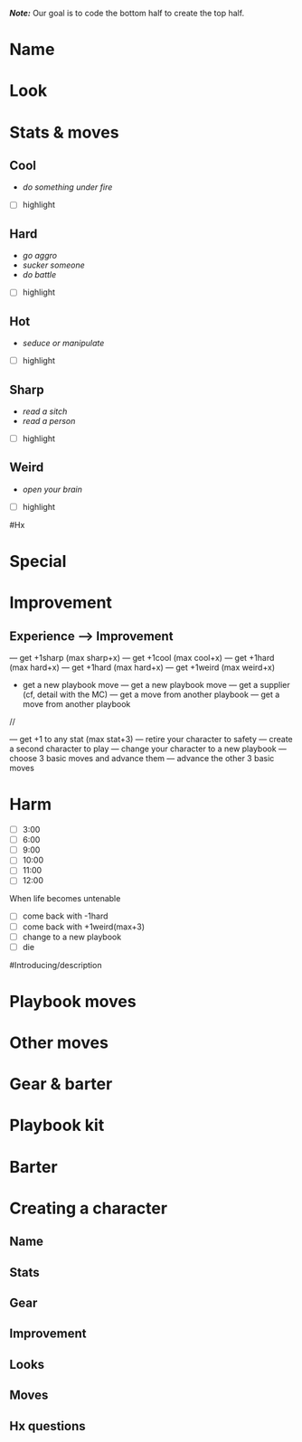 ***Note:*** Our goal is to code the bottom half to create the top half.

# Name

# Look

# Stats & moves

## Cool

- *do something under fire*
- [ ] highlight

## Hard

- *go aggro*
- *sucker someone*
- *do battle*
- [ ] highlight

## Hot

- *seduce or manipulate*
- [ ] highlight

## Sharp

- *read a sitch*
- *read a person*
- [ ] highlight

## Weird

- *open your brain*
- [ ] highlight

#Hx

# Special

# Improvement

## Experience --> Improvement

— get +1sharp (max sharp+x) 
— get +1cool (max cool+x)
— get +1hard (max hard+x) 
— get +1hard (max hard+x) 
— get +1weird (max weird+x)
- get a new playbook move
— get a new playbook move
— get a supplier (cf, detail with the MC) 
— get a move from another playbook 
— get a move from another playbook

//

— get +1 to any stat (max stat+3)
— retire your character to safety
— create a second character to play
— change your character to a new playbook 
— choose 3 basic moves and advance them 
— advance the other 3 basic moves

# Harm

- [ ] 3:00
- [ ] 6:00
- [ ] 9:00
- [ ] 10:00
- [ ] 11:00
- [ ] 12:00

When life becomes untenable

- [ ] come back with -1hard
- [ ] come back with +1weird(max+3)
- [ ] change to a new playbook
- [ ] die

#Introducing/description

# Playbook moves

# Other moves

# Gear & barter

# Playbook kit

# Barter

# Creating a character

## Name

## Stats

## Gear

## Improvement

## Looks

## Moves

## Hx questions

